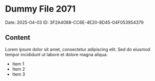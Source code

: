 # Dummy File 2071

Date: 2025-04-03
ID: 3F2A4088-CC6E-4E20-8D45-04F053954379

## Content

Lorem ipsum dolor sit amet, consectetur adipiscing elit.
Sed do eiusmod tempor incididunt ut labore et dolore magna aliqua.

* Item 1
* Item 2
* Item 3

